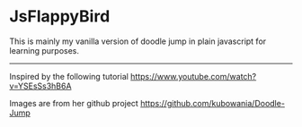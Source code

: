 # JsFlappyBird

This is mainly my vanilla version of doodle jump in plain javascript for learning purposes.

---
Inspired by the following tutorial
https://www.youtube.com/watch?v=YSEsSs3hB6A

Images are from her github project
https://github.com/kubowania/Doodle-Jump

